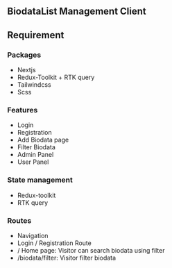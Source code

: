 ## BiodataList Management Client 


## Requirement 


### Packages 
- Nextjs
- Redux-Toolkit + RTK query
- Tailwindcss 
- Scss



### Features
- Login 
- Registration 
- Add Biodata page 
- Filter Biodata 
- Admin Panel 
- User Panel


### State management 
- Redux-toolkit
- RTK query


### Routes
- Navigation 
- Login / Registration Route
- / Home page: Visitor can search biodata using filter
- /biodata/filter: Visitor filter biodata 

